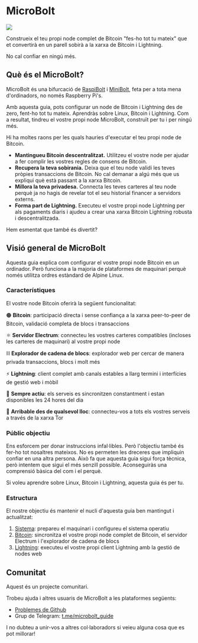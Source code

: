 # MicroBolt

![](/img/microbolt-banner.webp)

Construeix el teu propi node complet de Bitcoin "fes-ho tot tu mateix" que et
convertirà en un parell sobirà a la xarxa de Bitcoin i Lightning.

No cal confiar en ningú més.

## Què és el MicroBolt?

MicroBolt és una bifurcació de [RaspiBolt](https://raspibolt.org) i 
[MiniBolt](https://minibolt.info), feta per a tota mena d'ordinadors, no només
Raspberry Pi's.

Amb aquesta guia, pots configurar un node de Bitcoin i Lightning des de zero,
fent-ho tot tu mateix.
Aprendràs sobre Linux, Bitcoin i Lightning.
Com a resultat, tindreu el vostre propi node MicroBolt, construït per tu i per
ningú més.

Hi ha moltes raons per les quals hauries d'executar el teu propi node de
Bitcoin.

* **Mantingueu Bitcoin descentralitzat.** Utilitzeu el vostre node per ajudar a
fer complir les vostres regles de consens de Bitcoin.
* **Recupera la teva sobirania.** Deixa que el teu node validi les teves pròpies
transaccions de Bitcoin. No cal demanar a algú més que us expliqui què està
passant a la xarxa Bitcoin.
* **Millora la teva privadesa.** Connecta les teves carteres al teu node perquè
ja no hagis de revelar tot el seu historial financer a servidors externs.
* **Forma part de Lightning.** Executeu el vostre propi node Lightning per als
pagaments diaris i ajudeu a crear una xarxa Bitcoin Lightning robusta i
descentralitzada.

Hem esmentat que també és divertit?

## Visió general de MicroBolt

Aquesta guia explica com configurar el vostre propi node Bitcoin en un
ordinador.
Però funciona a la majoria de plataformes de maquinari perquè només utilitza
ordres estàndard de Alpine Linux.

### Característiques

El vostre node Bitcoin oferirà la següent funcionalitat:

🟠 **Bitcoin**: participació directa i sense confiança a la xarxa peer-to-peer
de Bitcoin, validació completa de blocs i transaccions

⚛️ **Servidor Electrum**: connecteu les vostres carteres compatibles (incloses
les carteres de maquinari) al vostre propi node

⛓️ **Explorador de cadena de blocs**: explorador web per cercar de manera
privada transaccions, blocs i molt més

⚡ **Lightning**: client complet amb canals estables a llarg termini i
interfícies de gestió web i mòbil

🔋 **Sempre actiu**: els serveis es sincronitzen constantment i estan
disponibles les 24 hores del dia

🧅 **Arribable des de qualsevol lloc**: connecteu-vos a tots els vostres serveis
a través de la xarxa Tor

### Públic objectiu

Ens esforcem per donar instruccions infal·libles.
Però l'objectiu també és fer-ho tot nosaltres mateixos.
No es permeten les dreceres que impliquin confiar en una altra persona.
Això fa que aquesta guia sigui força tècnica, però intentem que sigui el més
senzill possible.
Aconseguiràs una comprensió bàsica del com i el perquè.

Si voleu aprendre sobre Linux, Bitcoin i Lightning, aquesta guia és per tu.

### Estructura

El nostre objectiu és mantenir el nucli d'aquesta guia ben mantingut i
actualitzat:

1. [Sistema](system.md): prepareu el maquinari i configureu el sistema operatiu
2. [Bitcoin](bitcoin.md): sincronitza el vostre propi node complet de Bitcoin,
el servidor Electrum i l'explorador de cadena de blocs
3. [Lightning](lightning.md): executeu el vostre propi client Lightning amb la
gestió de nodes web

## Comunitat

Aquest és un projecte comunitari.

Trobeu ajuda i altres usuaris de MicroBolt a les plataformes següents:

* [Problemes de Github](https://github.com/microbolt-guide/microbolt/issues)
* Grup de Telegram: [t.me/microbolt_guide](https://t.me/microbolt_guide)

I no dubteu a unir-vos a altres col·laboradors si veieu alguna cosa que es pot
millorar!